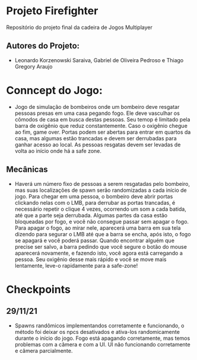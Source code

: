 # Projeto Firefighter
Repositório do projeto final da cadeira de Jogos Multiplayer

## Autores do Projeto:
* Leonardo Korzenowski Saraiva, Gabriel de Oliveira Pedroso e Thiago Gregory Araujo

# Conncept do Jogo:
* Jogo de simulação de bombeiros onde um bombeiro deve resgatar pessoas presas em uma casa pegando fogo. 
Ele deve vasculhar os cômodos de casa em busca destas pessoas. Seu temop é limitado pela barra de oxigênio
que reduz constantemente. Caso o oxigênio chegue ao fim, game over. Portas podem ser abertas para entrar
em quartos da casa, mas algumas estão trancadas e devem ser derrubadas para ganhar acesso ao local.
As pessoas resgatas devem ser levadas de volta ao início onde há a safe zone.

## Mecânicas
* Haverá um número fixo de pessoas a serem resgatadas pelo bombeiro, mas suas localizações de spawn serão 
randomizadas a cada início de jogo. Para chegar em uma pessoa, o bombeiro deve abrir portas clickando nelas
com o LMB, para derrubar as portas trancadas, é necessário repetir o clique 4 vezes, ocorrendo um som a cada batida,
até que a parte seja derrubada. Algumas partes da casa estão bloqueadas por fogo, e você não consegue passar sem apagar
o fogo. Para apagar o fogo, ao mirar nele, aparecerá uma barra em sua tela dizendo para segurar o LMB até que a barra
se encha, após isto, o fogo se apagará e você poderá passar. Quando encontrar alguém que precise ser salvo, a barra
pedindo que você segure o botão do mouse aparecerá novamente, e fazendo isto, você agora está carregando a pessoa. 
Seu oxigênio desse mais rápido e você se move mais lentamente, leve-o rapidamente para a safe-zone!

# Checkpoints
## 29/11/21
* Spawns randômicos implementandos corretamente e funcionando, o método foi deixar os npcs desativados e 
ativa-los randomicamente durante o início do jogo. Fogo está apagando corretamente, mas temos problemas com a câmera
e com a UI. UI não funcionando corretamente e câmera parcialmente.
